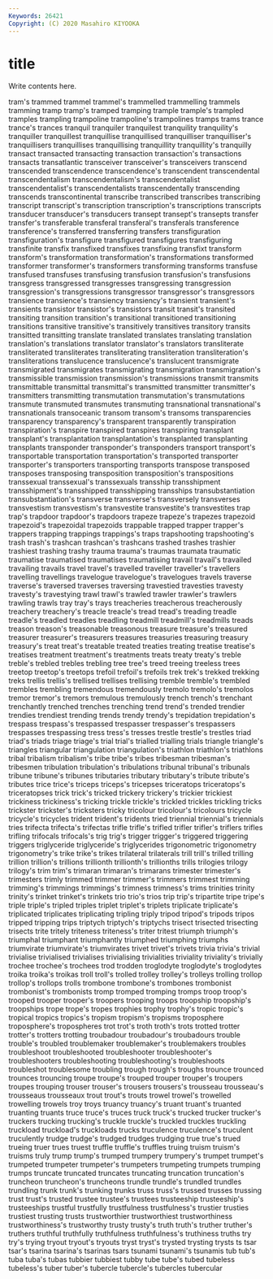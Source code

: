 ```yaml
---
Keywords: 26421
Copyright: (C) 2020 Masahiro KIYOOKA
---
```


# title

Write contents here.

 tram's trammed trammel trammel's
trammelled trammelling trammels tramming tramp tramp's tramped tramping trample trample's
trampled tramples trampling trampoline trampoline's trampolines tramps trams trance trance's
trances tranquil tranquiler tranquilest tranquility tranquility's tranquiller tranquillest tranquillise tranquillised
tranquilliser tranquilliser's tranquillisers tranquillises tranquillising tranquillity tranquillity's tranquilly transact transacted
transacting transaction transaction's transactions transacts transatlantic transceiver transceiver's transceivers transcend
transcended transcendence transcendence's transcendent transcendental transcendentalism transcendentalism's transcendentalist transcendentalist's transcendentalists
transcendentally transcending transcends transcontinental transcribe transcribed transcribes transcribing transcript transcript's
transcription transcription's transcriptions transcripts transducer transducer's transducers transept transept's transepts
transfer transfer's transferable transferal transferal's transferals transference transference's transferred transferring
transfers transfiguration transfiguration's transfigure transfigured transfigures transfiguring transfinite transfix transfixed
transfixes transfixing transfixt transform transform's transformation transformation's transformations transformed transformer
transformer's transformers transforming transforms transfuse transfused transfuses transfusing transfusion transfusion's
transfusions transgress transgressed transgresses transgressing transgression transgression's transgressions transgressor transgressor's
transgressors transience transience's transiency transiency's transient transient's transients transistor transistor's
transistors transit transit's transited transiting transition transition's transitional transitioned transitioning
transitions transitive transitive's transitively transitives transitory transits transitted transitting translate
translated translates translating translation translation's translations translator translator's translators transliterate
transliterated transliterates transliterating transliteration transliteration's transliterations translucence translucence's translucent transmigrate
transmigrated transmigrates transmigrating transmigration transmigration's transmissible transmission transmission's transmissions transmit
transmits transmittable transmittal transmittal's transmitted transmitter transmitter's transmitters transmitting transmutation
transmutation's transmutations transmute transmuted transmutes transmuting transnational transnational's transnationals transoceanic
transom transom's transoms transparencies transparency transparency's transparent transparently transpiration transpiration's
transpire transpired transpires transpiring transplant transplant's transplantation transplantation's transplanted transplanting
transplants transponder transponder's transponders transport transport's transportable transportation transportation's transported
transporter transporter's transporters transporting transports transpose transposed transposes transposing transposition
transposition's transpositions transsexual transsexual's transsexuals transship transshipment transshipment's transshipped transshipping
transships transubstantiation transubstantiation's transverse transverse's transversely transverses transvestism transvestism's transvestite
transvestite's transvestites trap trap's trapdoor trapdoor's trapdoors trapeze trapeze's trapezes
trapezoid trapezoid's trapezoidal trapezoids trappable trapped trapper trapper's trappers trapping
trappings trappings's traps trapshooting trapshooting's trash trash's trashcan trashcan's trashcans
trashed trashes trashier trashiest trashing trashy trauma trauma's traumas traumata
traumatic traumatise traumatised traumatises traumatising travail travail's travailed travailing travails
travel travel's travelled traveller traveller's travellers travelling travellings travelogue travelogue's
travelogues travels traverse traverse's traversed traverses traversing travestied travesties travesty
travesty's travestying trawl trawl's trawled trawler trawler's trawlers trawling trawls
tray tray's trays treacheries treacherous treacherously treachery treachery's treacle treacle's
tread tread's treading treadle treadle's treadled treadles treadling treadmill treadmill's
treadmills treads treason treason's treasonable treasonous treasure treasure's treasured treasurer
treasurer's treasurers treasures treasuries treasuring treasury treasury's treat treat's treatable
treated treaties treating treatise treatise's treatises treatment treatment's treatments treats
treaty treaty's treble treble's trebled trebles trebling tree tree's treed
treeing treeless trees treetop treetop's treetops trefoil trefoil's trefoils trek
trek's trekked trekking treks trellis trellis's trellised trellises trellising tremble
tremble's trembled trembles trembling tremendous tremendously tremolo tremolo's tremolos tremor
tremor's tremors tremulous tremulously trench trench's trenchant trenchantly trenched trenches
trenching trend trend's trended trendier trendies trendiest trending trends trendy
trendy's trepidation trepidation's trespass trespass's trespassed trespasser trespasser's trespassers trespasses
trespassing tress tress's tresses trestle trestle's trestles triad triad's triads
triage triage's trial trial's trialled trialling trials triangle triangle's triangles
triangular triangulation triangulation's triathlon triathlon's triathlons tribal tribalism tribalism's tribe
tribe's tribes tribesman tribesman's tribesmen tribulation tribulation's tribulations tribunal tribunal's
tribunals tribune tribune's tribunes tributaries tributary tributary's tribute tribute's tributes
trice trice's triceps triceps's tricepses triceratops triceratops's triceratopses trick trick's
tricked trickery trickery's trickier trickiest trickiness trickiness's tricking trickle trickle's
trickled trickles trickling tricks trickster trickster's tricksters tricky tricolour tricolour's
tricolours tricycle tricycle's tricycles trident trident's tridents tried triennial triennial's
triennials tries trifecta trifecta's trifectas trifle trifle's trifled trifler trifler's
triflers trifles trifling trifocals trifocals's trig trig's trigger trigger's triggered
triggering triggers triglyceride triglyceride's triglycerides trigonometric trigonometry trigonometry's trike trike's
trikes trilateral trilaterals trill trill's trilled trilling trillion trillion's trillions
trillionth trillionth's trillionths trills trilogies trilogy trilogy's trim trim's trimaran
trimaran's trimarans trimester trimester's trimesters trimly trimmed trimmer trimmer's trimmers
trimmest trimming trimming's trimmings trimmings's trimness trimness's trims trinities trinity
trinity's trinket trinket's trinkets trio trio's trios trip trip's tripartite
tripe tripe's triple triple's tripled triples triplet triplet's triplets triplicate
triplicate's triplicated triplicates triplicating tripling triply tripod tripod's tripods tripos
tripped tripping trips triptych triptych's triptychs trisect trisected trisecting trisects
trite tritely triteness triteness's triter tritest triumph triumph's triumphal triumphant
triumphantly triumphed triumphing triumphs triumvirate triumvirate's triumvirates trivet trivet's trivets
trivia trivia's trivial trivialise trivialised trivialises trivialising trivialities triviality triviality's
trivially trochee trochee's trochees trod trodden troglodyte troglodyte's troglodytes troika
troika's troikas troll troll's trolled trolley trolley's trolleys trolling trollop
trollop's trollops trolls trombone trombone's trombones trombonist trombonist's trombonists tromp
tromped tromping tromps troop troop's trooped trooper trooper's troopers trooping
troops troopship troopship's troopships trope trope's tropes trophies trophy trophy's
tropic tropic's tropical tropics tropics's tropism tropism's tropisms troposphere troposphere's
tropospheres trot trot's troth troth's trots trotted trotter trotter's trotters
trotting troubadour troubadour's troubadours trouble trouble's troubled troublemaker troublemaker's troublemakers
troubles troubleshoot troubleshooted troubleshooter troubleshooter's troubleshooters troubleshooting troubleshooting's troubleshoots troubleshot
troublesome troubling trough trough's troughs trounce trounced trounces trouncing troupe
troupe's trouped trouper trouper's troupers troupes trouping trouser trouser's trousers
trousers's trousseau trousseau's trousseaus trousseaux trout trout's trouts trowel trowel's
trowelled trowelling trowels troy troys truancy truancy's truant truant's truanted
truanting truants truce truce's truces truck truck's trucked trucker trucker's
truckers trucking trucking's truckle truckle's truckled truckles truckling truckload truckload's
truckloads trucks truculence truculence's truculent truculently trudge trudge's trudged trudges
trudging true true's trued trueing truer trues truest truffle truffle's
truffles truing truism truism's truisms truly trump trump's trumped trumpery
trumpery's trumpet trumpet's trumpeted trumpeter trumpeter's trumpeters trumpeting trumpets trumping
trumps truncate truncated truncates truncating truncation truncation's truncheon truncheon's truncheons
trundle trundle's trundled trundles trundling trunk trunk's trunking trunks truss
truss's trussed trusses trussing trust trust's trusted trustee trustee's trustees
trusteeship trusteeship's trusteeships trustful trustfully trustfulness trustfulness's trustier trusties trustiest
trusting trusts trustworthier trustworthiest trustworthiness trustworthiness's trustworthy trusty trusty's truth
truth's truther truther's truthers truthful truthfully truthfulness truthfulness's truthiness truths
try try's trying tryout tryout's tryouts tryst tryst's trysted trysting
trysts ts tsar tsar's tsarina tsarina's tsarinas tsars tsunami tsunami's
tsunamis tub tub's tuba tuba's tubas tubbier tubbiest tubby tube
tube's tubed tubeless tubeless's tuber tuber's tubercle tubercle's tubercles tubercular
